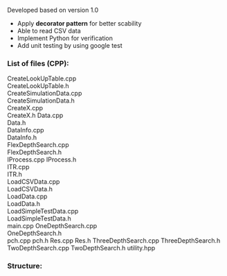 Developed based on version 1.0
* Apply **decorator pattern** for better scability
* Able to read CSV data
* Implement Python for  verification
* Add unit testing by using google test

### List of files (CPP): 
CreateLookUpTable.cpp      
CreateLookUpTable.h        
CreateSimulationData.cpp   
CreateSimulationData.h     
CreateX.cpp                
CreateX.h 
Data.cpp                   
Data.h                     
DataInfo.cpp           
DataInfo.h  
FlexDepthSearch.cpp        
FlexDepthSearch.h  
IProcess.cpp 
IProcess.h      
ITR.cpp                 
ITR.h  
LoadCSVData.cpp         
LoadCSVData.h           
LoadData.cpp            
LoadData.h             
LoadSimpleTestData.cpp  
LoadSimpleTestData.h   
main.cpp
OneDepthSearch.cpp      
OneDepthSearch.h  
pch.cpp
pch.h
Res.cpp
Res.h
ThreeDepthSearch.cpp
ThreeDepthSearch.h
TwoDepthSearch.cpp
TwoDepthSearch.h
utility.hpp

                                                  
### Structure:
